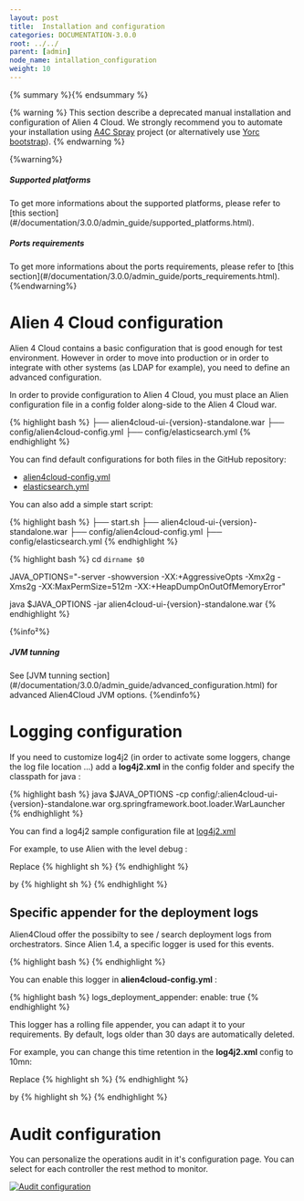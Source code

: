 ```yaml
---
layout: post
title:  Installation and configuration
categories: DOCUMENTATION-3.0.0
root: ../../
parent: [admin]
node_name: intallation_configuration
weight: 10
---
```


{% summary %}{% endsummary %}

{% warning %}
This section describe a deprecated manual installation and configuration of Alien 4 Cloud. We strongly recommend you to automate your installation using [A4C Spray](https://github.com/alien4cloud/alien4cloud-spray/tree/develop) project (or alternatively use [Yorc bootstrap](https://yorc.readthedocs.io/en/stable/bootstrap.html)).
{% endwarning %}

{%warning%}
<h5>Supported platforms</h5>
To get more informations about the supported platforms, please refer to [this section](#/documentation/3.0.0/admin_guide/supported_platforms.html).
<h5>Ports requirements</h5>
To get more informations about the ports requirements, please refer to [this section](#/documentation/3.0.0/admin_guide/ports_requirements.html).
{%endwarning%}

# Alien 4 Cloud configuration

Alien 4 Cloud contains a basic configuration that is good enough for test environment. However in order to move into production or in order to integrate with other systems (as LDAP for example), you need to define an advanced configuration.

In order to provide configuration to Alien 4 Cloud, you must place an Alien configuration file in a config folder along-side to the Alien 4 Cloud war.

{% highlight bash %}
├── alien4cloud-ui-{version}-standalone.war
├── config/alien4cloud-config.yml
├── config/elasticsearch.yml
{% endhighlight %}

You can find default configurations for both files in the GitHub repository:

* [alien4cloud-config.yml](https://github.com/alien4cloud/alien4cloud/blob/master/alien4cloud-rest-api/src/main/resources/alien4cloud-config.yml)
* [elasticsearch.yml](https://github.com/alien4cloud/alien4cloud/blob/master/alien4cloud-ui/src/main/resources/elasticsearch.yml)

You can also add a simple start script:

{% highlight bash %}
├── start.sh
├── alien4cloud-ui-{version}-standalone.war
├── config/alien4cloud-config.yml
├── config/elasticsearch.yml
{% endhighlight %}



{% highlight bash %}
cd `dirname $0`

JAVA_OPTIONS="-server -showversion -XX:+AggressiveOpts -Xmx2g -Xms2g -XX:MaxPermSize=512m -XX:+HeapDumpOnOutOfMemoryError"

java $JAVA_OPTIONS -jar alien4cloud-ui-{version}-standalone.war
{% endhighlight %}

{%info²%}
<h5> JVM tunning</h5>
See [JVM tunning section](#/documentation/3.0.0/admin_guide/advanced_configuration.html) for advanced Alien4Cloud JVM options.
{%endinfo%}

# Logging configuration

If you need to customize log4j2 (in order to activate some loggers, change the log file location ...) add a **log4j2.xml** in the config folder and specify the classpath for java :

{% highlight bash %}
java $JAVA_OPTIONS -cp config/:alien4cloud-ui-{version}-standalone.war org.springframework.boot.loader.WarLauncher
{% endhighlight %}

You can find a log4j2 sample configuration file at [log4j2.xml](https://github.com/alien4cloud/alien4cloud/blob/develop/alien4cloud-ui/src/main/resources/log4j2.xml)

For example, to use Alien with the level debug :

Replace
{% highlight sh %}
<root level="info">
{% endhighlight %}

by
{% highlight sh %}
<root level="debug">
{% endhighlight %}

## Specific appender for the deployment logs

Alien4Cloud offer the possibilty to see / search deployment logs from orchestrators.
Since Alien 1.4, a specific logger is used for this events.

{% highlight bash %}
<logger name="DEPLOYMENT_LOGS_LOGGER" level="info" additivity="false">
    <AppenderRef ref="DEPLOYMENT_LOGS_APPENDER" />
</logger>
{% endhighlight %}


You can enable this logger in **alien4cloud-config.yml** :

{% highlight bash %}
logs_deployment_appender:
  enable: true
{% endhighlight %}

This logger has a rolling file appender, you can adapt it to your requirements.
By default, logs older than 30 days are automatically deleted.

For example, you can change this time retention in the **log4j2.xml** config to 10mn:

Replace
{% highlight sh %}
<IfLastModified age="30d"/>
{% endhighlight %}

by
{% highlight sh %}
<IfLastModified age="10mn"/>
{% endhighlight %}


# Audit configuration

You can personalize the operations audit in it's configuration page. You can select for each controller the rest method to monitor.

[![Audit configuration](../../images/admin_guide/admin-audit-configuration-page.png)](../../images/admin_guide/admin-audit-configuration-page.png)
